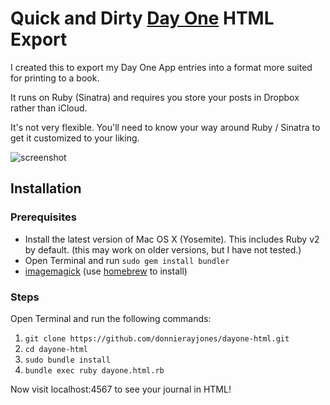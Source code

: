 # Quick and Dirty [Day One][1] HTML Export

I created this to export my Day One App entries into a format more
suited for printing to a book.

It runs on Ruby (Sinatra) and requires you store your posts in
Dropbox rather than iCloud.

It's not very flexible. You'll need to know your way around Ruby /
Sinatra to get it customized to your liking.

![screenshot](http://f.cl.ly/items/0d3N42390Z0f0g3p060M/Screen%20Shot%202014-03-22%20at%2011.25.58%20AM.png)

## Installation

### Prerequisites

* Install the latest version of Mac OS X (Yosemite). This includes
  Ruby v2 by default. (this may work on older versions, but I have
  not tested.)
* Open Terminal and run `sudo gem install bundler`
* [imagemagick][3] (use [homebrew][4] to install)

### Steps

Open Terminal and run the following commands:

1. `git clone https://github.com/donnierayjones/dayone-html.git`
2. `cd dayone-html`
3. `sudo bundle install`
4. `bundle exec ruby dayone.html.rb`

Now visit localhost:4567 to see your journal in HTML!

[1]: http://dayoneapp.com/
[2]: http://git-scm.com/downloads
[3]: http://www.imagemagick.org/script/binary-releases.php#macosx
[4]: http://brew.sh/
